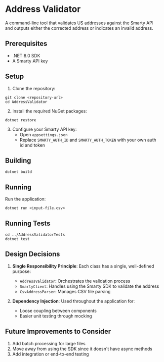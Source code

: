 # Address Validator

A command-line tool that validates US addresses against the Smarty API and outputs either the corrected address or indicates an invalid address.

## Prerequisites

- .NET 8.0 SDK
- A Smarty API key

## Setup

1. Clone the repository:
```
git clone <repository-url>
cd AddressValidator
```

2. Install the required NuGet packages:
```
dotnet restore
```

3. Configure your Smarty API key:
   - Open `appsettings.json`
   - Replace `SMARTY_AUTH_ID` and `SMARTY_AUTH_TOKEN` with your own auth id and token

## Building

```
dotnet build
```

## Running

Run the application:
```
dotnet run <input-file.csv>
```

## Running Tests

```
cd ../AddressValidatorTests
dotnet test
```

## Design Decisions

1. **Single Responsibility Principle**: Each class has a single, well-defined purpose:
   - `AddressValidator`: Orchestrates the validation process
   - `SmartyClient`: Handles using the Smarty SDK to validate the address
   - `CsvAddressParser`: Manages CSV file parsing

2. **Dependency Injection**: Used throughout the application for:
   - Loose coupling between components
   - Easier unit testing through mocking

## Future Improvements to Consider

1. Add batch processing for large files
2. Move away from using the SDK since it doesn't have async methods
3. Add integration or end-to-end testing
